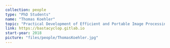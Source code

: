 ```yaml
---
collection: people
type: "PhD Students"
name: "Thomas Koehler"
topic: "Practical Development of Efficient and Portable Image Processing Applications"
link: https://bastacyclop.gitlab.io
start-year: 2018
picture: "files/people/ThomasKoehler.jpg"
---
```

